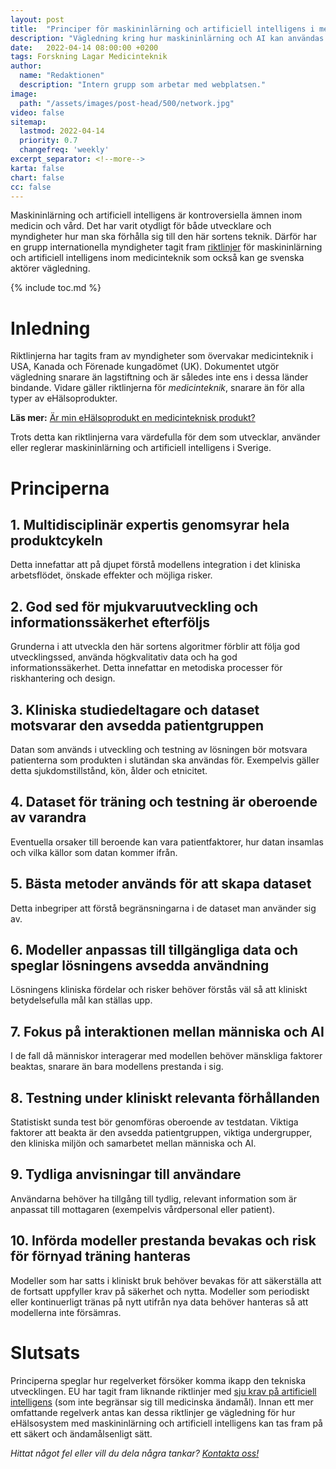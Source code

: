 ```yaml
---
layout: post
title:  "Principer för maskininlärning och artificiell intelligens i medicinteknik"
description: "Vägledning kring hur maskininlärning och AI kan användas för medicinteknik, inklusive eHälsa"
date:   2022-04-14 08:00:00 +0200
tags: Forskning Lagar Medicinteknik
author:
  name: "Redaktionen"
  description: "Intern grupp som arbetar med webplatsen."
image:
  path: "/assets/images/post-head/500/network.jpg"
video: false
sitemap:
  lastmod: 2022-04-14
  priority: 0.7
  changefreq: 'weekly'
excerpt_separator: <!--more-->
karta: false
chart: false
cc: false
---
```


Maskininlärning och artificiell intelligens är kontroversiella ämnen inom medicin och vård. Det har varit otydligt för både utvecklare och myndigheter hur man ska förhålla sig till den här sortens teknik. Därför har en grupp internationella myndigheter tagit fram [riktlinjer](https://www.fda.gov/media/153486/download) för maskininlärning och artificiell intelligens inom medicinteknik som också kan ge svenska aktörer vägledning.

<!--more-->

{% include toc.md %}

# Inledning
Riktlinjerna har tagits fram av myndigheter som övervakar medicinteknik i USA, Kanada och Förenade kungadömet (UK). Dokumentet utgör vägledning snarare än lagstiftning och är således inte ens i dessa länder bindande. Vidare gäller riktlinjerna för _medicinteknik_, snarare än för alla typer av eHälsoprodukter.

**Läs mer:** [Är min eHälsoprodukt en medicinteknisk produkt?](/2021/08/20/medicinteknik.html)

Trots detta kan riktlinjerna vara värdefulla för dem som utvecklar, använder eller reglerar maskininlärning och artificiell intelligens i Sverige.

# Principerna

## 1. Multidisciplinär expertis genomsyrar hela produktcykeln
Detta innefattar att på djupet förstå modellens integration i det kliniska arbetsflödet, önskade effekter och möjliga risker.

## 2. God sed för mjukvaruutveckling och informationssäkerhet efterföljs
Grunderna i att utveckla den här sortens algoritmer förblir att följa god utvecklingssed, använda högkvalitativ data och ha god informationssäkerhet. Detta innefattar en metodiska processer för riskhantering och design.

## 3. Kliniska studiedeltagare och dataset motsvarar den avsedda patientgruppen
Datan som används i utveckling och testning av lösningen bör motsvara patienterna som produkten i slutändan ska användas för. Exempelvis gäller detta sjukdomstillstånd, kön, ålder och etnicitet. 

## 4. Dataset för träning och testning är oberoende av varandra
Eventuella orsaker till beroende kan vara patientfaktorer, hur datan insamlas och vilka källor som datan kommer ifrån.

## 5. Bästa metoder används för att skapa dataset
Detta inbegriper att förstå begränsningarna i de dataset man använder sig av.

## 6. Modeller anpassas till tillgängliga data och speglar lösningens avsedda användning
Lösningens kliniska fördelar och risker behöver förstås väl så att kliniskt betydelsefulla mål kan ställas upp.

## 7. Fokus på interaktionen mellan människa och AI
I de fall då människor interagerar med modellen behöver mänskliga faktorer beaktas, snarare än bara modellens prestanda i sig.

## 8. Testning under kliniskt relevanta förhållanden
Statistiskt sunda test bör genomföras oberoende av testdatan. Viktiga faktorer att beakta är den avsedda patientgruppen, viktiga undergrupper, den kliniska miljön och samarbetet mellan människa och AI.

## 9. Tydliga anvisningar till användare
Användarna behöver ha tillgång till tydlig, relevant information som är anpassat till mottagaren (exempelvis vårdpersonal eller patient).

## 10. Införda modeller prestanda bevakas och risk för förnyad träning hanteras
Modeller som har satts i kliniskt bruk behöver bevakas för att säkerställa att de fortsatt uppfyller krav på säkerhet och nytta. Modeller som periodiskt eller kontinuerligt tränas på nytt utifrån nya data behöver hanteras så att modellerna inte försämras.

# Slutsats
Principerna speglar hur regelverket försöker komma ikapp den tekniska utvecklingen. EU har tagit fram liknande riktlinjer med [sju krav på artificiell intelligens](https://digital-strategy.ec.europa.eu/en/library/ethics-guidelines-trustworthy-ai) (som inte begränsar sig till medicinska ändamål). Innan ett mer omfattande regelverk antas kan dessa riktlinjer ge vägledning för hur eHälsosystem med maskininlärning och artificiell intelligens kan tas fram på ett säkert och ändamålsenligt sätt.

_Hittat något fel eller vill du dela några tankar? [Kontakta oss!](/index.html#form-message)_